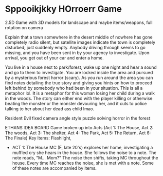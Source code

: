 # Sppooikjkky HOrroerr Game
2.5D Game with 3D models for landscape and maybe items/weapons, full rotation on camera

Explain that a town somewhere in the desert middle of nowhere has gone completely radio silent, but satellite images indicate the town is completely disturbed, just suddenly empty. Anybody driving through seems to go missing, and you have been sent in by your agency to investigate. Upon arrival, you get out of your car and enter a home. 

You live in a house next to park/forest, wake up one night and hear a sound and go to them to investigate. You are locked inside the area and pursued by a mysterious forest horror (scary). As you run around the area you can find notes detailing the true story and giving you hints on how to proceed left behind by somebody who had been in your situation. This is all a metaphor lol. It is a metaphor for this woman losing her child during a walk in the woods. The story can either end with the player killing or otherwise beating the monster or the monster devouring her, and it cuts to police talking to her about her dead ass child lmao.

Resident Evil fixed camera angle style puzzle solving horror in the forest 

ETHANS IDEA BOARD
Game broken up into Acts (Act 1: The House, Act 2: The woods, Act 3: The shelter, Act 4: The Park, Act 5: The Return, Act 6: The Finale)
Key Items: Flashlight, 
- ACT 1: The House
    MC (F, late 20's) explores her home, investigating a muffled cry she hears in the house. She follows the noise to a note. The note reads, "M... Mom?" The noise then shifts, taking MC throughout the house. Every time MC reaches the noise, she is met with a note. Some of these notes are accompanied by items. 